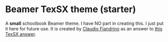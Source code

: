 Beamer TexSX theme (starter)
============================

A **small** schoolbook Beamer theme. I have NO part in creating
this. I just put it here for future use. It is created by
[Claudio Fiandrino][2] as an answer to [this TexSX answer][1].


 [1]: http://tex.stackexchange.com/questions/146529/design-a-custom-beamer-theme-from-scratch
 [2]: http://tex.stackexchange.com/users/13304/claudio-fiandrino
